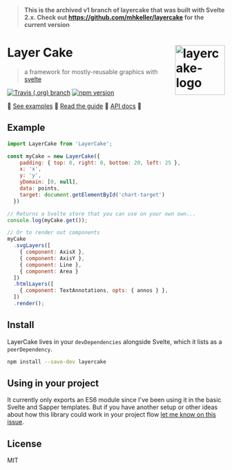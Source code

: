 > **This is the archived v1 branch of layercake that was built with Svelte 2.x. Check out https://github.com/mhkeller/layercake for the current version**

Layer Cake  [<img src="https://github.com/mhkeller/layercake-examples/raw/master/static/layercake-logo-500x400.png" width="115" align="right" alt="layercake-logo">](https://mhkeller.github.io/layercake)
===

> a framework for mostly-reusable graphics with [svelte](https://github.com/sveltejs/svelte)

[![Travis (.org) branch](https://img.shields.io/travis/mhkeller/layercake/master.svg?style=flat-square)](https://travis-ci.org/mhkeller/layercake) [![npm version](https://img.shields.io/npm/v/layercake.svg?style=flat-square)](https://npmjs.org/package/layercake)

 🍰 [See examples](https://layercake.graphics)
 🍰 [Read the guide](https://layercake.graphics/guide)
 🍰 [API docs](https://layercake.graphics/guide#store-api)
 🍰

## Example

```js
import LayerCake from 'LayerCake';

const myCake = new LayerCake({
    padding: { top: 0, right: 0, bottom: 20, left: 25 },
    x: 'x',
    y: 'y',
    yDomain: [0, null],
    data: points,
    target: document.getElementById('chart-target')
  })

// Returns a Svelte store that you can use on your own own...
console.log(myCake.get());

// Or to render out components
myCake
  .svgLayers([
    { component: AxisX },
    { component: AxisY },
    { component: Line },
    { component: Area }
  ])
  .htmlLayers([
    { component: TextAnnotations, opts: { annos } },
  ])
  .render();
```

## Install

LayerCake lives in your `devDependencies` alongside Svelte, which it lists as a `peerDependency`.

```sh
npm install --save-dev layercake
```

## Using in your project

It currently only exports an ES6 module since I've been using it in the basic Svelte and Sapper templates. But if you have another setup or other ideas about how this library could work in your project flow [let me know on this issue](https://github.com/mhkeller/layercake/issues/6).

## License

MIT

